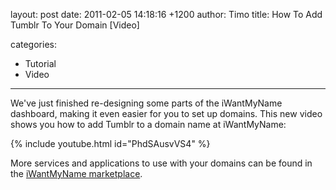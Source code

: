 layout: post
date: 2011-02-05 14:18:16 +1200
author: Timo
title: How To Add Tumblr To Your Domain [Video]

categories:
  - Tutorial
  - Video

----

We've just finished re-designing some parts of the iWantMyName dashboard, making it even easier for you to set up domains. This new video shows you how to add Tumblr to a domain name at iWantMyName:

{% include youtube.html id="PhdSAusvVS4" %}

More services and applications to use with your domains can be found in the [iWantMyName marketplace](https://iwantmyname.com/services/featured).
